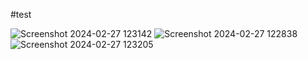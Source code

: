 #test

![Screenshot 2024-02-27 123142](https://github.com/Stalinarulanantham/notes_taking_app/assets/140988259/39bd667b-8c7e-4845-8f48-6dc6fb01ab80)
![Screenshot 2024-02-27 122838](https://github.com/Stalinarulanantham/notes_taking_app/assets/140988259/cbc73a21-1e03-42b3-8fb2-baf1e06c3b69)
![Screenshot 2024-02-27 123205](https://github.com/Stalinarulanantham/notes_taking_app/assets/140988259/30757c20-48d3-4368-b399-a1b4cf28948d)
